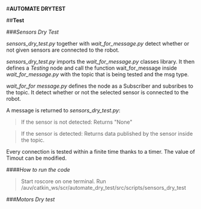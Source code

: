#**AUTOMATE DRYTEST**

##**Test**

###*Sensors Dry Test*

  *sensors_dry_test.py* together with *wait_for_message.py* detect
   whether or not given sensors are connected to the robot.


  *sensors_dry_test.py* imports the *wait_for_message.py* classes
   library. It then defines a *Testing* node and call the function
   wait_for_message inside *wait_for_message.py* with the topic that is
   being tested and the msg type.


  *wait_for_for message.py* defines the node as a Subscriber and
  subsribes to the topic. It detect whether or not the selected sensor
  is connected to the robot.

  A message is returned to *sensors_dry_test.py*:

  >If the sensor is not detected: Returns "None"

  >If the sensor is detected: Returns data published by the sensor
    inside the topic.

Every connection is tested within a finite time thanks to a timer. The value of Timout can be modified.


####*How to run the code*
  >Start roscore on one terminal.
  >Run /auv/catkin_ws/scr/automate_dry_test/src/scripts/sensors_dry_test



###*Motors Dry test*